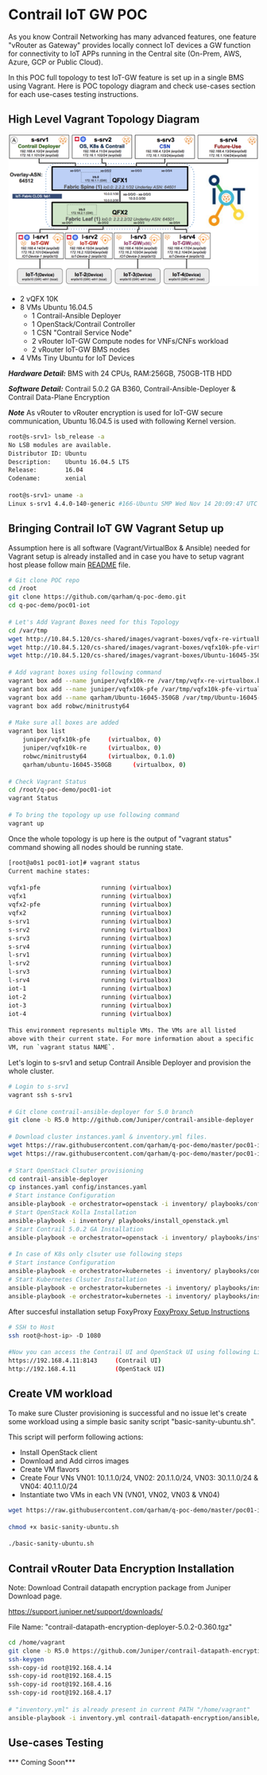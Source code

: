 # Contrail IoT GW POC

As you know Contrail Networking has many advanced features, one feature "vRouter as Gateway" provides locally connect IoT devices a GW function for connectivity to IoT APPs running in the Central site (On-Prem, AWS, Azure, GCP or Public Cloud).

In this POC full topology to test IoT-GW feature is set up in a single BMS using Vagrant. Here is POC topology diagram and check use-cases section for each use-cases testing instructions.

## High Level Vagrant Topology Diagram

![IoT-GW](images/poc-iot-gw-topology.png)

* 2 vQFX 10K
* 8 VMs Ubuntu 16.04.5
  * 1 Contrail-Ansible Deployer
  * 1 OpenStack/Contrail Controller
  * 1 CSN "Contrail Service Node"
  * 2 vRouter IoT-GW Compute nodes for VNFs/CNFs workload 
  * 2 vRouter IoT-GW BMS nodes
* 4 VMs Tiny Ubuntu for IoT Devices

***Hardware Detail:*** BMS with 24 CPUs, RAM:256GB, 750GB-1TB HDD

***Software Detail:*** Contrail 5.0.2 GA B360, Contrail-Ansible-Deployer & Contrail Data-Plane Encryption

***Note*** As vRouter to vRouter encryption is used for IoT-GW secure communication, Ubuntu 16.04.5 is used with following Kernel version.

```bash
root@s-srv1> lsb_release -a
No LSB modules are available.
Distributor ID: Ubuntu
Description:    Ubuntu 16.04.5 LTS
Release:        16.04
Codename:       xenial

root@s-srv1> uname -a
Linux s-srv1 4.4.0-140-generic #166-Ubuntu SMP Wed Nov 14 20:09:47 UTC 2018 x86_64 x86_64 x86_64 GNU/Linux

 ```

## Bringing Contrail IoT GW Vagrant Setup up

Assumption here is all software (Vagrant/VirtualBox & Ansible) needed for Vagrant setup is already installed and in case you have to setup vagrant host please follow main [README](https://qarham.github.io/cfm-vagrant) file.


```bash
# Git clone POC repo
cd /root
git clone https://github.com/qarham/q-poc-demo.git
cd q-poc-demo/poc01-iot

# Let's Add Vagrant Boxes need for this Topology
cd /var/tmp
wget http://10.84.5.120/cs-shared/images/vagrant-boxes/vqfx-re-virtualbox.box
wget http://10.84.5.120/cs-shared/images/vagrant-boxes/vqfx10k-pfe-virtualbox.box 
wget http://10.84.5.120/cs-shared/images/vagrant-boxes/Ubuntu-16045-350GB.box

# Add vagrant boxes using following command
vagrant box add --name juniper/vqfx10k-re /var/tmp/vqfx-re-virtualbox.box
vagrant box add --name juniper/vqfx10k-pfe /var/tmp/vqfx10k-pfe-virtualbox.box
vagrant box add --name qarham/Ubuntu-16045-350GB /var/tmp/Ubuntu-16045-350GB.box
vagrant box add robwc/minitrusty64

# Make sure all boxes are added
vagrant box list
    juniper/vqfx10k-pfe     (virtualbox, 0)
    juniper/vqfx10k-re      (virtualbox, 0)
    robwc/minitrusty64      (virtualbox, 0.1.0)
    qarham/ubuntu-16045-350GB      (virtualbox, 0)

# Check Vagrant Status
cd /root/q-poc-demo/poc01-iot
vagrant Status

# To bring the topology up use following command
vagrant up
 ```

Once the whole topology is up here is the output of "vagrant status" command showing all nodes should be running state.

```bash
[root@a0s1 poc01-iot]# vagrant status
Current machine states:

vqfx1-pfe                 running (virtualbox)
vqfx1                     running (virtualbox)
vqfx2-pfe                 running (virtualbox)
vqfx2                     running (virtualbox)
s-srv1                    running (virtualbox)
s-srv2                    running (virtualbox)
s-srv3                    running (virtualbox)
s-srv4                    running (virtualbox)
l-srv1                    running (virtualbox)
l-srv2                    running (virtualbox)
l-srv3                    running (virtualbox)
l-srv4                    running (virtualbox)
iot-1                     running (virtualbox)
iot-2                     running (virtualbox)
iot-3                     running (virtualbox)
iot-4                     running (virtualbox)

This environment represents multiple VMs. The VMs are all listed
above with their current state. For more information about a specific
VM, run `vagrant status NAME`.
 ```

Let's login to s-srv1 and setup Contrail Ansible Deployer and provision the whole cluster.

```bash
# Login to s-srv1
vagrant ssh s-srv1

# Git clone contrail-ansible-deployer for 5.0 branch
git clone -b R5.0 http://github.com/Juniper/contrail-ansible-deployer

# Download cluster instances.yaml & inventory.yml files.
wget https://raw.githubusercontent.com/qarham/q-poc-demo/master/poc01-iot/scripts/instances.yaml
wget https://raw.githubusercontent.com/qarham/q-poc-demo/master/poc01-iot/scripts/inventory.yml

# Start OpenStack Clsuter provisioning 
cd contrail-ansible-deployer
cp instances.yaml config/instances.yaml
# Start instance Configuration
ansible-playbook -e orchestrator=openstack -i inventory/ playbooks/configure_instances.yml
# Start OpenStack Kolla Installation
ansible-playbook -i inventory/ playbooks/install_openstack.yml
# Start Contrail 5.0.2 GA Installation
ansible-playbook -e orchestrator=openstack -i inventory/ playbooks/install_contrail.yml

# In case of K8s only clsuter use following steps
# Start instance Configuration
ansible-playbook -e orchestrator=kubernetes -i inventory/ playbooks/configure_instances.yml
# Start Kubernetes Clsuter Installation
ansible-playbook -e orchestrator=kubernetes -i inventory/ playbooks/install_k8s.yml
ansible-playbook -e orchestrator=kubernetes -i inventory/ playbooks/install_contrail.yml
 ```

After succesful installation setup FoxyProxy [FoxyProxy Setup Instructions](https://qarham.github.io/cfm-vagrant/docs/FoxyProxy-Chrome-Setup.html) 

```bash
# SSH to Host 
ssh root@<host-ip> -D 1080

#Now you can access the Contrail UI and OpenStack UI using following Links
https://192.168.4.11:8143     (Contrail UI)
http://192.168.4.11           (OpenStack UI)
 ```

## Create VM workload

To make sure Cluster provisioning is successful and no issue let's create some workload using a simple basic sanity script "basic-sanity-ubuntu.sh".

This script will perform following actions:
* Install OpenStack client 
* Download and Add cirros images 
* Create VM flavors
* Create Four VNs VN01: 10.1.1.0/24, VN02: 20.1.1.0/24, VN03: 30.1.1.0/24 & VN04: 40.1.1.0/24
* Instantiate two VMs in each VN (VN01, VN02, VN03 & VN04)

```bash
wget https://raw.githubusercontent.com/qarham/q-poc-demo/master/poc01-iot/scripts/basic-sanity-ubuntu.sh

chmod +x basic-sanity-ubuntu.sh

./basic-sanity-ubuntu.sh
 ```

## Contrail vRouter Data Encryption Installation

Note: Download Contrail datapath encryption package from Juniper Download page.

https://support.juniper.net/support/downloads/

File Name: "contrail-datapath-encryption-deployer-5.0.2-0.360.tgz"


```bash
cd /home/vagrant
git clone -b R5.0 https://github.com/Juniper/contrail-datapath-encryption.git
ssh-keygen
ssh-copy-id root@192.168.4.14
ssh-copy-id root@192.168.4.15
ssh-copy-id root@192.168.4.16
ssh-copy-id root@192.168.4.17

# "inventory.yml" is already present in current PATH "/home/vagrant"
ansible-playbook -i inventory.yml contrail-datapath-encryption/ansible/playbooks/deploy_and_run_all.yml
 ```


## Use-cases Testing

*** Coming Soon***
